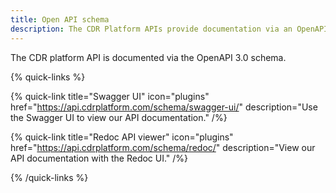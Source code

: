 ```yaml
---
title: Open API schema
description: The CDR Platform APIs provide documentation via an OpenAPI 3.0 schema with UIs available in both Swagger and Redoc.
---
```


The CDR platform API is documented via the OpenAPI 3.0 schema.

{% quick-links %}

{% quick-link title="Swagger UI" icon="plugins" href="https://api.cdrplatform.com/schema/swagger-ui/" description="Use the Swagger UI to view our API documentation." /%}

{% quick-link title="Redoc API viewer" icon="plugins" href="https://api.cdrplatform.com/schema/redoc/" description="View our API documentation with the Redoc UI." /%}

{% /quick-links %}
